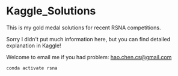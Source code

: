 # Kaggle_Solutions
This is my gold medal solutions for recent RSNA competitions. 

Sorry I didn't put much information here, but you can find detailed explanation in Kaggle! 

Welcome to email me if you had problem: hao.chen.cs@gmail.com


`
conda activate rsna
`